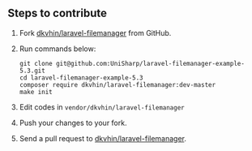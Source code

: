 ## Steps to contribute
1. Fork [dkvhin/laravel-filemanager](https://github.com/UniSharp/laravel-filemanager) from GitHub.
1. Run commands below:

    ```
    git clone git@github.com:UniSharp/laravel-filemanager-example-5.3.git
    cd laravel-filemanager-example-5.3
    composer require dkvhin/laravel-filemanager:dev-master
    make init
    ```
1. Edit codes in `vendor/dkvhin/laravel-filemanager`
1. Push your changes to your fork.
1. Send a pull request to [dkvhin/laravel-filemanager](https://github.com/UniSharp/laravel-filemanager).
